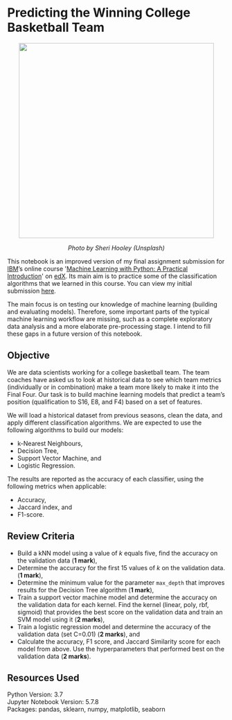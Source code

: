 # Predicting the Winning College Basketball Team

<p align="center">
  <img width="450" src="https://images.unsplash.com/photo-1583359312696-cbc5d73e5f8d?ixid=MXwxMjA3fDB8MHxwaG90by1wYWdlfHx8fGVufDB8fHw%3D&ixlib=rb-1.2.1&auto=format&fit=crop&w=1285&q=80">
</p>

<p align="center"><em>Photo by Sheri Hooley (Unsplash)</em></p>

This notebook is an improved version of my final assignment submission for [IBM](https://www.edx.org/school/ibm)’s online course '[Machine Learning with Python: A Practical Introduction](https://www.edx.org/course/machine-learning-with-python-a-practical-introduct)' on [edX](https://www.edx.org/). Its main aim is to practice some of the classification algorithms that we learned in this course. You can view my initial submission [here](https://eu-gb.dataplatform.cloud.ibm.com/analytics/notebooks/v2/5f1b6d25-ddef-45bb-bef9-f716770cdb96/view?access_token=9479c5ce107d2876a3a2aa1b281d6491aa50f228072a576ac6334b0b80ca36ff).

The main focus is on testing our knowledge of machine learning (building and evaluating models). Therefore, some important parts of the typical machine learning workflow are missing, such as a complete exploratory data analysis and a more elaborate pre-processing stage. I intend to fill these gaps in a future version of this notebook.

## Objective

We are data scientists working for a college basketball team. The team coaches have asked us to look at historical data to see which team metrics (individually or in combination) make a team more likely to make it into the Final Four. Our task is to build machine learning models that predict a team’s position (qualification to S16, E8, and F4) based on a set of features. 

We will load a historical dataset from previous seasons, clean the data, and apply different classification algorithms. We are expected to use the following algorithms to build our models:

- k-Nearest Neighbours,
- Decision Tree,
- Support Vector Machine, and
- Logistic Regression.

The results are reported as the accuracy of each classifier, using the following metrics when applicable:

- Accuracy,
- Jaccard index, and
- F1-score.

## Review Criteria

- Build a kNN model using a value of *k* equals five, find the accuracy on the validation data (**1 mark**),
- Determine the accuracy for the first 15 values of *k* on the validation data. (**1 mark**),
- Determine the minimum value for the parameter `max_depth` that improves results for the Decision Tree algorithm (**1 mark**),
- Train a support vector machine model and determine the accuracy on the validation data for each kernel. Find the kernel (linear, poly, rbf, sigmoid) that provides the best score on the validation data and train an SVM model using it (**2 marks**),
- Train a logistic regression model and determine the accuracy of the validation data (set C=0.01) (**2 marks**), and
- Calculate the accuracy, F1 score, and Jaccard Similarity score for each model from above. Use the hyperparameters that performed best on the validation data (**2 marks**).

## Resources Used

Python Version: 3.7<br>
Jupyter Notebook Version: 5.7.8<br>
Packages: pandas, sklearn, numpy, matplotlib, seaborn<br>

